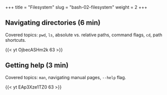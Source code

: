 +++
title = "Filesystem"
slug = "bash-02-filesystem"
weight = 2
+++

## Navigating directories (6 min)

Covered topics: `pwd`, `ls`, absolute vs. relative paths, command flags, `cd`, path shortcuts.

{{< yt OjbecASHm2k 63 >}}

## Getting help (3 min)

Covered topics: `man`, navigating manual pages, `--help` flag.

<!-- ~~~ {.bash} -->
<!-- $ man ls -->
<!-- $ ls --help -->
<!-- ~~~ -->

<!-- > Question: Looking at `ls` documentation, what does the -h (--human-readable) option do? -->

<!-- Explain tab completion in bash. -->

<!-- > **Quiz 1:** If pwd displays /Users/thing, what will ls ../backup display? -->

<!-- > **Quiz 2:** If pwd displays /Users/backup, and -r tells ls to display things in reverse order, what -->
<!-- > command will display: pnas-sub/ pnas-final/ original/ -->

<!-- > **Quiz 3:** What does the command `cd` without a directory name do? -->

<!-- > **Quiz 4:** Multiple ways to return to the home directory. -->

<!-- 02-help.mkv -->
{{< yt EAp3Xze1TZ0 63 >}}
